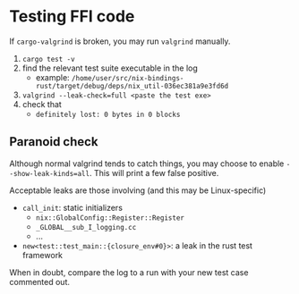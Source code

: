 
# Testing FFI code

If `cargo-valgrind` is broken, you may run `valgrind` manually.

1. `cargo test -v`
2. find the relevant test suite executable in the log
    - example: `/home/user/src/nix-bindings-rust/target/debug/deps/nix_util-036ec381a9e3fd6d`
3. `valgrind --leak-check=full <paste the test exe>`
4. check that
    - `definitely lost: 0 bytes in 0 blocks`

## Paranoid check

Although normal valgrind tends to catch things, you may choose to enable `--show-leak-kinds=all`.
This will print a few false positive.

Acceptable leaks are those involving (and this may be Linux-specific)
- `call_init`: static initializers
  - `nix::GlobalConfig::Register::Register`
  - `_GLOBAL__sub_I_logging.cc`
  - ...
- `new<test::test_main::{closure_env#0}>`: a leak in the rust test framework

When in doubt, compare the log to a run with your new test case commented out.
